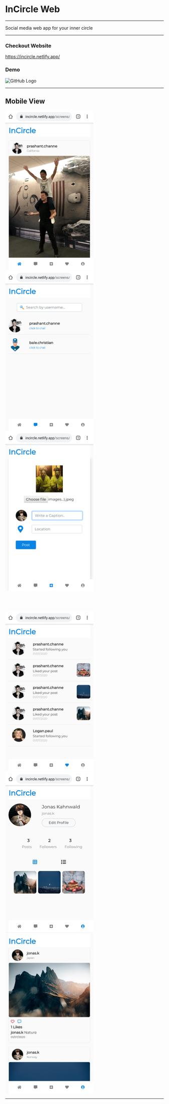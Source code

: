 # InCircle Web
---
Social media web app for your inner circle

---

### Checkout Website
https://incircle.netlify.app/

### Demo

![GitHub Logo](https://github.com/prashantchanne12/InCircle-Web/blob/master/screenshots/in.gif?raw=true)

---

## Mobile View

<p float="left">
  <img src="https://github.com/prashantchanne12/InCircle-Web/blob/master/screenshots/1.PNG" width="280" />
  &nbsp&nbsp&nbsp&nbsp
  <img src="https://github.com/prashantchanne12/InCircle-Web/blob/master/screenshots/2.PNG" width="280" />
  &nbsp&nbsp&nbsp&nbsp
  <img src="https://github.com/prashantchanne12/InCircle-Web/blob/master/screenshots/3.PNG" width="280" />
</p>
<br>
<br>
<p float="left">
  <img src="https://github.com/prashantchanne12/InCircle-Web/blob/master/screenshots/4.PNG" width="280" />
  &nbsp&nbsp&nbsp&nbsp
  <img src="https://github.com/prashantchanne12/InCircle-Web/blob/master/screenshots/5.PNG" width="280" />
  &nbsp&nbsp&nbsp&nbsp
  <img src="https://github.com/prashantchanne12/InCircle-Web/blob/master/screenshots/6.PNG" width="280" />
</p>

---


